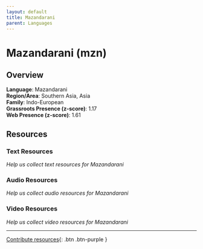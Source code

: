 ```yaml
---
layout: default
title: Mazandarani
parent: Languages
---
```


# Mazandarani (mzn)

## Overview

**Language**: Mazandarani  
**Region/Area**: Southern Asia, Asia  
**Family**: Indo-European  
**Grassroots Presence (z-score)**: 1.17  
**Web Presence (z-score)**: 1.61  

## Resources

### Text Resources
*Help us collect text resources for Mazandarani*

### Audio Resources
*Help us collect audio resources for Mazandarani*

### Video Resources
*Help us collect video resources for Mazandarani*

---

[Contribute resources](https://forms.office.com/e/1SfLJx3u1r){: .btn .btn-purple }
